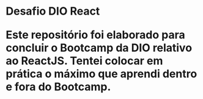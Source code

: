 <h1>Desafio DIO React

<p>Este repositório foi elaborado para concluir o Bootcamp da DIO relativo ao ReactJS. Tentei colocar em prática o máximo que aprendi dentro e fora do Bootcamp.</p>
